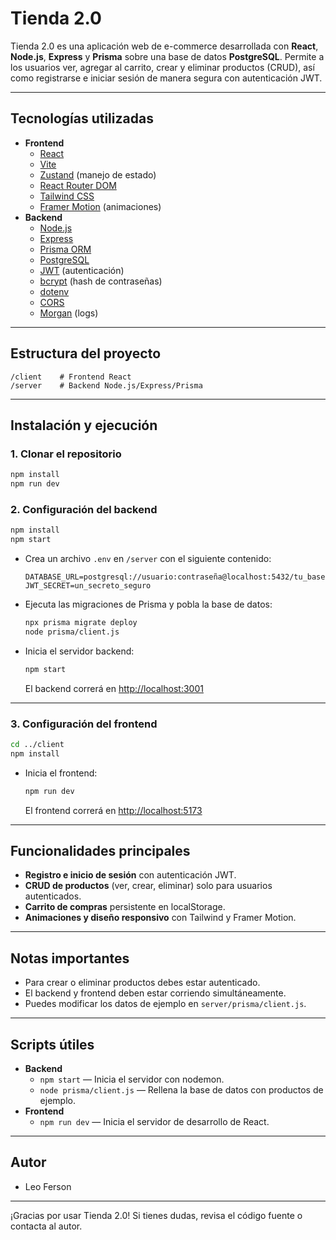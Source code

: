 # Tienda 2.0

Tienda 2.0 es una aplicación web de e-commerce desarrollada con **React**, **Node.js**, **Express** y **Prisma** sobre una base de datos **PostgreSQL**. Permite a los usuarios ver, agregar al carrito, crear y eliminar productos (CRUD), así como registrarse e iniciar sesión de manera segura con autenticación JWT.

---

## Tecnologías utilizadas

- **Frontend**
  - [React](https://react.dev/)
  - [Vite](https://vitejs.dev/)
  - [Zustand](https://zustand-demo.pmnd.rs/) (manejo de estado)
  - [React Router DOM](https://reactrouter.com/)
  - [Tailwind CSS](https://tailwindcss.com/)
  - [Framer Motion](https://www.framer.com/motion/) (animaciones)
- **Backend**
  - [Node.js](https://nodejs.org/)
  - [Express](https://expressjs.com/)
  - [Prisma ORM](https://www.prisma.io/)
  - [PostgreSQL](https://www.postgresql.org/)
  - [JWT](https://jwt.io/) (autenticación)
  - [bcrypt](https://www.npmjs.com/package/bcrypt) (hash de contraseñas)
  - [dotenv](https://www.npmjs.com/package/dotenv)
  - [CORS](https://www.npmjs.com/package/cors)
  - [Morgan](https://www.npmjs.com/package/morgan) (logs)

---

## Estructura del proyecto

```
/client    # Frontend React
/server    # Backend Node.js/Express/Prisma
```

---

## Instalación y ejecución

### 1. Clonar el repositorio

```sh
npm install
npm run dev
```

### 2. Configuración del backend

```sh
npm install
npm start
```

- Crea un archivo `.env` en `/server` con el siguiente contenido:

  ```
  DATABASE_URL=postgresql://usuario:contraseña@localhost:5432/tu_basededatos
  JWT_SECRET=un_secreto_seguro
  ```

- Ejecuta las migraciones de Prisma y pobla la base de datos:

  ```sh
  npx prisma migrate deploy
  node prisma/client.js
  ```

- Inicia el servidor backend:

  ```sh
  npm start
  ```

  El backend correrá en [http://localhost:3001](http://localhost:3001)

---

### 3. Configuración del frontend

```sh
cd ../client
npm install
```

- Inicia el frontend:

  ```sh
  npm run dev
  ```

  El frontend correrá en [http://localhost:5173](http://localhost:5173)

---

## Funcionalidades principales

- **Registro e inicio de sesión** con autenticación JWT.
- **CRUD de productos** (ver, crear, eliminar) solo para usuarios autenticados.
- **Carrito de compras** persistente en localStorage.
- **Animaciones y diseño responsivo** con Tailwind y Framer Motion.

---

## Notas importantes

- Para crear o eliminar productos debes estar autenticado.
- El backend y frontend deben estar corriendo simultáneamente.
- Puedes modificar los datos de ejemplo en `server/prisma/client.js`.

---

## Scripts útiles

- **Backend**
  - `npm start` — Inicia el servidor con nodemon.
  - `node prisma/client.js` — Rellena la base de datos con productos de ejemplo.
- **Frontend**
  - `npm run dev` — Inicia el servidor de desarrollo de React.

---

## Autor

- Leo Ferson

---

¡Gracias por usar Tienda 2.0! Si tienes dudas, revisa el código fuente o contacta al autor.